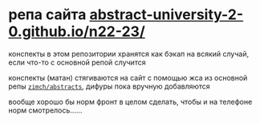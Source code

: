 # репа сайта [abstract-university-2-0.github.io/n22-23/](https://abstract-university-2-0.github.io/n22-23/)

конспекты в этом репозитории хранятся как бэкап на всякий случай, если что-то с основной репой случится

конспекты (матан) стягиваются на сайт с помощью жса из основной репы [`zimch/abstracts`](https://github.com/zimch/abstracts), дифуры пока вручную добавляются

вообще хорошо бы норм фронт в целом сделать, чтобы и на телефоне норм смотрелось......
